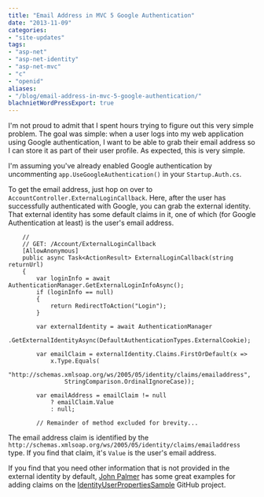 ```yaml
---
title: "Email Address in MVC 5 Google Authentication"
date: "2013-11-09"
categories:
- "site-updates"
tags:
- "asp-net"
- "asp-net-identity"
- "asp-net-mvc"
- "c"
- "openid"
aliases:
- "/blog/email-address-in-mvc-5-google-authentication/"
blachnietWordPressExport: true
---
```


I'm not proud to admit that I spent hours trying to figure out this very simple problem. The goal was simple: when a user logs into my web application using Google authentication, I want to be able to grab their email address so I can store it as part of their user profile. As expected, this is very simple.

I'm assuming you've already enabled Google authentication by uncommenting `app.UseGoogleAuthentication()` in your `Startup.Auth.cs`.

To get the email address, just hop on over to `AccountController.ExternalLoginCallback`. Here, after the user has successfully authenticated with Google, you can grab the external identity. That external identity has some default claims in it, one of which (for Google Authentication at least) is the user's email address.

```
    //
    // GET: /Account/ExternalLoginCallback
    [AllowAnonymous]
    public async Task<ActionResult> ExternalLoginCallback(string returnUrl)
    {
        var loginInfo = await AuthenticationManager.GetExternalLoginInfoAsync();
        if (loginInfo == null)
        {
            return RedirectToAction("Login");
        }

        var externalIdentity = await AuthenticationManager
            .GetExternalIdentityAsync(DefaultAuthenticationTypes.ExternalCookie);

        var emailClaim = externalIdentity.Claims.FirstOrDefault(x => 
            x.Type.Equals(
                "http://schemas.xmlsoap.org/ws/2005/05/identity/claims/emailaddress", 
                StringComparison.OrdinalIgnoreCase));

        var emailAddress = emailClaim != null 
            ? emailClaim.Value 
            : null;

        // Remainder of method excluded for brevity...
```

The email address claim is identified by the `http://schemas.xmlsoap.org/ws/2005/05/identity/claims/emailaddress` type. If you find that claim, it's `Value` is the user's email address.

If you find that you need other information that is not provided in the external identity by default, [John Palmer](https://github.com/johndpalm) has some great examples for adding claims on the [IdentityUserPropertiesSample](https://github.com/johndpalm/IdentityUserPropertiesSample/blob/master/MySample.MVC/App_Start/Startup.Auth.cs) GitHub project.
